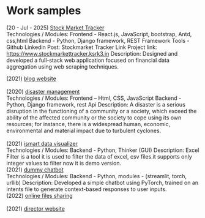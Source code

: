 # Work samples
(20 - Jul - 2025)  [Stock Market Tracker](https://github.com/kvvsatyaravi/stockmarketTracker) <br> 
Technologies / Modules:
       Frontend - React.js, JavaScript, bootstrap, Antd, css,html
       Backend - Python, Django framework, REST Framework
       Tools - Github
Linkedin Post: Stockmarket Tracker Link
Project link: https://www.stockmarkettracker.ksrk3.in
Description:
       Designed and developed a full-stack web application focused on financial data aggregation using web
       scraping techniques.
 <br>
 
(2021) [blog website](fri3ndzz.md)<br><br> 
(2020) [disaster management](disastermanagement.md)<br>
Technologies / Modules:
        Frontend – Html, CSS, JavaScript
        Backend - Python, Django framework, rest Api
Description:
        A disaster is a serious disruption in the functioning of a community or a society, which exceed the ability of the
        affected community or the society to cope using its own resources; for instance, there is a widespread human,
        economic, environmental and material impact due to turbulent cyclones.
<br>  
(2021) [ismart data visualizer](ismartdatavisualizer.md)<Br>
Technologies / Modules:
       Backend - Python, Thinker (GUI)
Description:
       Excel Filter is a tool it is used to filter the data of excel, csv files.it supports only integer values to filter now it is
       demo version.
<br> 
(2021) [dummy chatbot](dummychatbot.md)<br>
Technologies / Modules:
        Backend - Python, modules - (streamlit, torch, urllib)
Description:
       Developed a simple chatbot using PyTorch, trained on an intents file to generate context-based responses to
       user inputs.
<br> 
(2022) [online files sharing](filesshare.md)<br> <br> 
(2021) [director website](director.md) 

